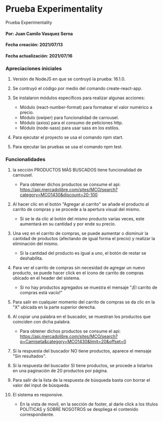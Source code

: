 # Prueba Experimentality
Prueba Experimentality

#### Por: Juan Camilo Vasquez Serna
#### Fecha creación: 2021/07/13
#### Fecha actualización: 2021/07/16

### Apreciaciones iniciales

1. Versión de NodeJS en que se contruyó la prueba: 16.1.0.

2. Se contruyó el código por medio del comando create-react-app.

3. Se instalaron módulos específicos para realizar algunas acciones:
	- Módulo (react-number-format) para formatear el valor numérico a precio.
	- Módulo (swiper) para funcionalidad de carrousel.
	- Módulo (axios) para el consumo de peticiones http.
	- Módulo (node-sass) para usar sass en los estilos.

4. Para ejecutar el proyecto se usa el comando npm start.

5. Para ejecutar las pruebas se usa el comando npm test.

### Funcionalidades

1. la sección PRODUCTOS MÁS BUSCADOS tiene funcionalidad de carrousel.
	- Para obtener dichos productos se consume el api: https://api.mercadolibre.com/sites/MCO/search?category=MCO1430&discount=20-100

2. Al hacer clic en el botón "Agregar al carrito" se añade el producto al carrito de compras y se procede a la apertura visual del mismo.
	- Si se le da clic al botón del mismo producto varias veces, este aumentará en su cantidad y por ende su precio.

3. Una vez en el carrito de compras, se puede aumentar o disminuir la cantidad de productos (afectando de igual forma el precio) y realizar la eliminación del mismo.
	- Si la cantidad del producto es igual a uno, el botón de restar se deshabilita.

4. Para ver el carrito de compras sin necesidad de agregar un nuevo producto, se puede hacer click en el ícono de carrito de compras ubicado en el header del sistema.
	- Si no hay productos agregados se muestra el mensaje "¡El carrito de compras está vacío!"

5. Para salir en cualquier momento del carrito de compras se da clic en la "X" ubicada en la parte superior derecha.

6. Al copiar una palabra en el buscador, se muestran los productos que coinciden con dicha palabra.
	- Para obtener dichos productos se consume el api: https://api.mercadolibre.com/sites/MCO/search?q=Camiseta&category=MCO1430&limit=20&offset=0

7. Si la respuesta del buscador NO tiene productos, aparece el mensaje "Sin resultados".

8. Si la respuesta del buscador SI tiene productos, se procede a listarlos en una paginación de 20 productos por página.

9. Para salir de la lista de la respuesta de búsqueda basta con borrar el valor del input de búsqueda.

6. El sistema es responsive.
	- En la vista de movil, en la sección de footer, al darle click a los títulos POLÍTICAS y SOBRE NOSOTROS se despliega el contenido correspondiente.

